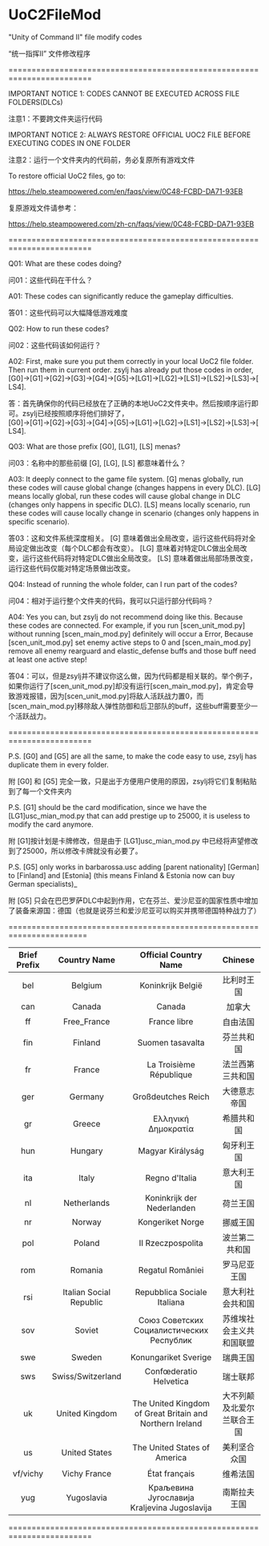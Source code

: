 # UoC2FileMod
"Unity of Command Ⅱ" file modify codes

“统一指挥Ⅱ” 文件修改程序

========================================================================

IMPORTANT NOTICE 1: CODES CANNOT BE EXECUTED ACROSS FILE FOLDERS(DLCs)

注意1：不要跨文件夹运行代码

IMPORTANT NOTICE 2: ALWAYS RESTORE OFFICIAL UOC2 FILE BEFORE EXECUTING CODES IN ONE FOLDER

注意2：运行一个文件夹内的代码前，务必复原所有游戏文件

To restore official UoC2 files, go to:

https://help.steampowered.com/en/faqs/view/0C48-FCBD-DA71-93EB

复原游戏文件请参考：

https://help.steampowered.com/zh-cn/faqs/view/0C48-FCBD-DA71-93EB

========================================================================

Q01: What are these codes doing?

问01：这些代码在干什么？

A01: These codes can significantly reduce the gameplay difficulties.

答01：这些代码可以大幅降低游戏难度

Q02: How to run these codes?

问02：这些代码该如何运行？

A02: First, make sure you put them correctly in your local UoC2 file folder. Then run them in current order. zsylj has already put those codes in order, [G0]→[G1]→[G2]→[G3]→[G4]→[G5]→[LG1]→[LG2]→[LS1]→[LS2]→[LS3]→[LS4].

答：首先确保你的代码已经放在了正确的本地UoC2文件夹中。然后按顺序运行即可。zsylj已经按照顺序将他们排好了， [G0]→[G1]→[G2]→[G3]→[G4]→[G5]→[LG1]→[LG2]→[LS1]→[LS2]→[LS3]→[LS4].

Q03: What are those prefix [G0], [LG1], [LS] menas?

问03：名称中的那些前缀 [G], [LG], [LS] 都意味着什么？

A03: It deeply connect to the game file system. [G] menas globally, run these codes will cause global change (changes happens in every DLC). [LG] means locally global, run these codes will cause global change in DLC (changes only happens in specific DLC). [LS] means locally scenario, run these codes will cause locally change in scenario (changes only happens in specific scenario).

答03：这和文件系统深度相关。 [G] 意味着做出全局改变，运行这些代码将对全局设定做出改变（每个DLC都会有改变）。 [LG] 意味着对特定DLC做出全局改变，运行这些代码将对特定DLC做出全局改变。 [LS] 意味着做出局部场景改变，运行这些代码仅能对特定场景做出改变。

Q04: Instead of running the whole folder, can I run part of the codes?

问04：相对于运行整个文件夹的代码，我可以只运行部分代码吗？

A04: Yes you can, but zsylj do not recommend doing like this. Because these codes are connected. For example, if you run [scen_unit_mod.py] without running [scen_main_mod.py] definitely will occur a Error, Because [scen_unit_mod.py] set enemy active steps to 0 and [scen_main_mod.py] remove all enemy rearguard and elastic_defense buffs and those buff need at least one active step!

答04：可以，但是zsylj并不建议你这么做，因为代码都是相关联的。举个例子，如果你运行了[scen_unit_mod.py]却没有运行[scen_main_mod.py]，肯定会导致游戏报错，因为[scen_unit_mod.py]将敌人活跃战力置0，而[scen_main_mod.py]移除敌人弹性防御和后卫部队的buff，这些buff需要至少一个活跃战力。

========================================================================

P.S. [G0] and [G5] are all the same, to make the code easy to use, zsylj has duplicate them in every folder.

附 [G0] 和 [G5] 完全一致，只是出于方便用户使用的原因，zsylj将它们复制粘贴到了每一个文件夹内

P.S. [G1] should be the card modification, since we have the [LG1]usc_mian_mod.py that can add prestige up to 25000, it is useless to modify the card anymore.

附 [G1]按计划是卡牌修改，但是由于 [LG1]usc_mian_mod.py 中已经将声望修改到了25000，所以修改卡牌就没有必要了。

P.S. [G5] only works in barbarossa.usc adding [parent nationality] [German] to [Finland] and [Estonia] (this means Finland & Estonia now can buy German specialists)_

附 [G5] 只会在巴巴罗萨DLC中起到作用，它在芬兰、爱沙尼亚的国家性质中增加了装备来源国：德国（也就是说芬兰和爱沙尼亚可以购买并携带德国特种战力了）

=======================================================================

|Brief Prefix|Country Name|Official Country Name|Chinese|
|:----:|:----:|:----:|:----:|
|bel|Belgium|Koninkrijk België|比利时王国|
|can|Canada|Canada|加拿大|
|ff|Free_France|France libre|自由法国|
|fin|Finland|Suomen tasavalta|芬兰共和国|
|fr|France|La Troisième République|法兰西第三共和国|
|ger|Germany|Großdeutches Reich|大德意志帝国|
|gr|Greece|Ελληνική Δημοκρατία|希腊共和国|
|hun|Hungary|Magyar Királyság|匈牙利王国|
|ita|Italy|Regno d'Italia|意大利王国|
|nl|Netherlands|Koninkrijk der Nederlanden|荷兰王国|
|nr|Norway|Kongeriket Norge|挪威王国|
|pol|Poland|II Rzeczpospolita|波兰第二共和国|
|rom|Romania|Regatul României|罗马尼亚王国|
|rsi|Italian Social Republic|Repubblica Sociale Italiana|意大利社会共和国|
|sov|Soviet|Союз Советских Социалистических Республик|苏维埃社会主义共和国联盟|
|swe|Sweden|Konungariket Sverige|瑞典王国|
|sws|Swiss/Switzerland|Confœderatio Helvetica|瑞士联邦|
|uk|United Kingdom|The United Kingdom of Great Britain and Northern Ireland|大不列颠及北爱尔兰联合王国|
|us|United States|The United States of America|美利坚合众国|
|vf/vichy|Vichy France|État français|维希法国|
|yug|Yugoslavia|Краљевина Југославија Kraljevina Jugoslavija|南斯拉夫王国|

========================================================================
